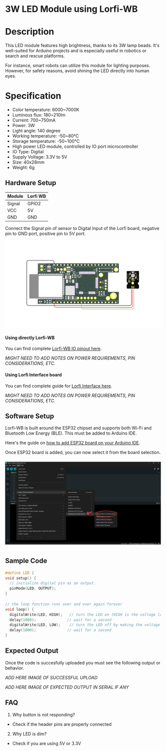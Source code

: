 # 3W LED Module using Lorfi-WB

# Description
This LED module features high brightness, thanks to its 3W lamp beads. It's well-suited for Arduino projects and is especially useful in robotics or search and rescue platforms.

For instance, smart robots can utilize this module for lighting purposes. However, for safety reasons, avoid shining the LED directly into human eyes.

# Specification

- Color temperature: 6000~7000K
- Luminous flux: 180~210lm
- Current: 700~750mA
- Power: 3W
- Light angle: 140 degree
- Working temperature: -50~80℃
- Storage temperature: -50~100℃
- High power LED module, controlled by IO port microcontroller
- IO Type: Digital
- Supply Voltage: 3.3V to 5V
- Size: 40x28mm
- Weight: 6g


## Hardware Setup

|     Module    |   Lorfi WB  |
|---------------|-------------|
| Signal        | GPIO2       |
| VCC           | 5V          |
| GND           | GND         |

Connect the Signal pin of sensor to Digital Input of the Lorfi board, negative pin to GND port, positive pin to 5V port.

![3W LED Module](\assets\Images\LORFI_Components\Lorfi-WB_Modules\1.png)

#### Using directly Lorfi-WB

You can find complete <a href="/docs/Hardware_Guide.html">Lorfi-WB IO pinout here</a>.

*MIGHT NEED TO ADD NOTES ON POWER REQUIREMENTS, PIN CONSIDERATIONS, ETC.*

#### Using Lorfi Interface board

You can find complete guide for <a href="/docs/Hardware_Guide.html">Lorfi Interface here</a>.

*MIGHT NEED TO ADD NOTES ON POWER REQUIREMENTS, PIN CONSIDERATIONS, ETC.*

## Software Setup

Lorfi-WB is built around the ESP32 chipset and supports both Wi-Fi and Bluetooth Low Energy (BLE). This must be added to Arduino IDE.

Here's the guide on <a href="/docs/Software_Guide.html">how to add ESP32 board on your Arduino IDE</a>.

Once ESP32 board is added, you can now select it from the board selection.

![Software Guide 4](\assets\Images\LORFI_Components\Software-Guide_Images\Software_Guide4.png)

## **Sample Code**
```c
#define LED 2
void setup() {
  // initialize digital pin as an output.
  pinMode(LED, OUTPUT);
}

// the loop function runs over and over again forever
void loop() {
  digitalWrite(LED, HIGH);   // turn the LED on (HIGH is the voltage level)
  delay(1000);              // wait for a second
  digitalWrite(LED, LOW);    // turn the LED off by making the voltage LOW
  delay(1000);              // wait for a second
}
```

## Expected Output

Once the code is succesfully uploaded you must see the following output or behavior.

*ADD HERE IMAGE OF SUCCESSFUL UPLOAD*

*ADD HERE IMAGE OF EXPECTED OUTPUT IN SERIAL IF ANY*

## FAQ

1. Why button is not responding?
- Check if the header pins are properly connected

2. Why LED is dim?
- Check if you are using 5V or 3.3V